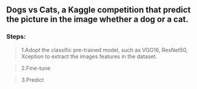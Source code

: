 ## Dogs vs Cats, a Kaggle competition that predict the picture in the image whether a dog or a cat.

### Steps:
> 1.Adopt the classific pre-trained model, such as VGG16, ResNet50, Xception to extract the images features in the dataset.

> 2.Fine-tune 

> 3.Predict 
